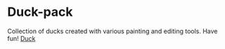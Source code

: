 # Duck-pack
Collection of ducks created with various painting and editing tools.
Have fun!
[Duck](https://github.com/Alih-b/Duck-pack/blob/main/Untitled99_20201219235535.png)
